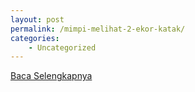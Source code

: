 ```yaml
---
layout: post
permalink: /mimpi-melihat-2-ekor-katak/
categories:
    - Uncategorized
---
```


[Baca Selengkapnya](/03)